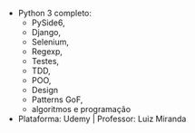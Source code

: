 - Python 3 completo:
  - PySide6,
  - Django,
  - Selenium,
  - Regexp,
  - Testes,
  - TDD,
  - POO,
  - Design
  - Patterns GoF,
  - algoritmos e programação
- Plataforma: Udemy | Professor: Luiz Miranda
